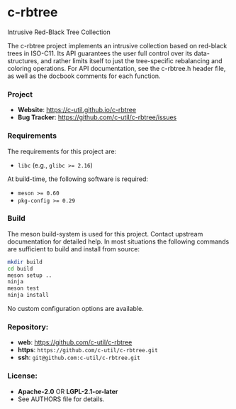 c-rbtree
========

Intrusive Red-Black Tree Collection

The c-rbtree project implements an intrusive collection based on red-black
trees in ISO-C11. Its API guarantees the user full control over its
data-structures, and rather limits itself to just the tree-specific rebalancing
and coloring operations. For API documentation, see the c-rbtree.h header file,
as well as the docbook comments for each function.

### Project

 * **Website**: <https://c-util.github.io/c-rbtree>
 * **Bug Tracker**: <https://github.com/c-util/c-rbtree/issues>

### Requirements

The requirements for this project are:

 * `libc` (e.g., `glibc >= 2.16`)

At build-time, the following software is required:

 * `meson >= 0.60`
 * `pkg-config >= 0.29`

### Build

The meson build-system is used for this project. Contact upstream
documentation for detailed help. In most situations the following
commands are sufficient to build and install from source:

```sh
mkdir build
cd build
meson setup ..
ninja
meson test
ninja install
```

No custom configuration options are available.

### Repository:

 - **web**:   <https://github.com/c-util/c-rbtree>
 - **https**: `https://github.com/c-util/c-rbtree.git`
 - **ssh**:   `git@github.com:c-util/c-rbtree.git`

### License:

 - **Apache-2.0** OR **LGPL-2.1-or-later**
 - See AUTHORS file for details.
